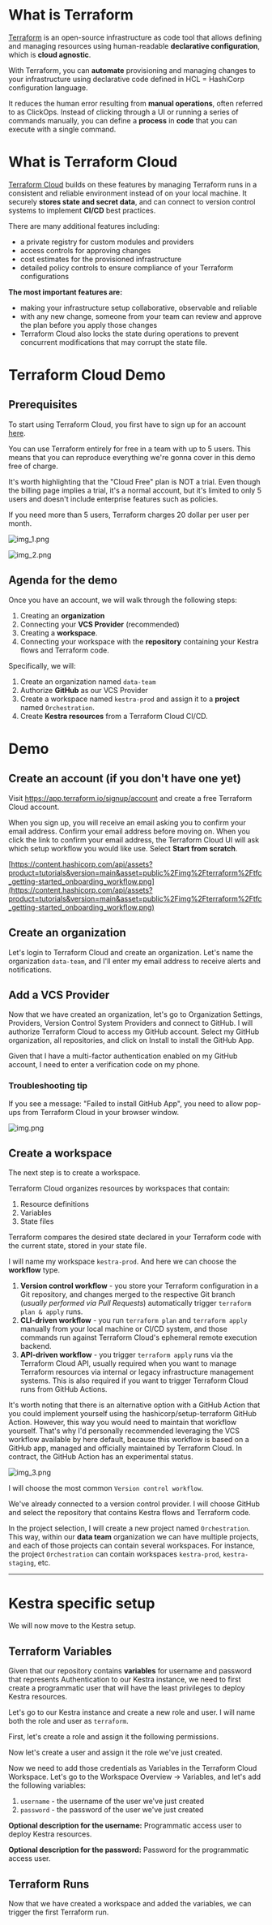 # What is Terraform

[Terraform](https://developer.hashicorp.com/terraform/intro) is an open-source infrastructure as code tool that allows defining and managing resources using human-readable **declarative configuration**, which is **cloud agnostic**. 

With Terraform, you can **automate** provisioning and managing changes to your infrastructure using declarative code defined in HCL = HashiCorp configuration language. 

It reduces the human error resulting from **manual operations**, often referred to as ClickOps. Instead of clicking through a UI or running a series of commands manually, you can define a **process** in **code** that you can execute with a single command.


# What is Terraform Cloud

[Terraform Cloud](https://cloud.hashicorp.com/products/terraform) builds on these features by managing Terraform runs in a consistent and reliable environment instead of on your local machine. It securely **stores state and secret data**, and can connect to version control systems to implement **CI/CD** best practices.

There are many additional features including:

- a private registry for custom modules and providers
- access controls for approving changes
- cost estimates for the provisioned infrastructure
- detailed policy controls to ensure compliance of your Terraform configurations

**The most important features are:**

- making your infrastructure setup collaborative, observable and reliable
- with any new change, someone from your team can review and approve the plan before you apply those changes
- Terraform Cloud also locks the state during operations to prevent concurrent modifications that may corrupt the state file.

# Terraform Cloud Demo

## Prerequisites

To start using Terraform Cloud, you first have to sign up for an account [here](https://app.terraform.io/signup/account). 

You can use Terraform entirely for free in a team with up to 5 users. This means that you can reproduce everything we're gonna cover in this demo free of charge. 

It's worth highlighting that the "Cloud Free" plan is NOT a trial. Even though the billing page implies a trial, it's a normal account, but it's limited to only 5 users and doesn't include enterprise features such as policies.

If you need more than 5 users, Terraform charges 20 dollar per user per month.

![img_1.png](img_1.png)

![img_2.png](img_2.png)



## Agenda for the demo
Once you have an account, we will walk through the following steps:
1. Creating an **organization** 
2. Connecting your **VCS Provider** (recommended) 
3. Creating a **workspace**. 
4. Connecting your workspace with the **repository** containing your Kestra flows and Terraform code.

Specifically, we will:

1. Create an organization named `data-team`
2. Authorize **GitHub** as our VCS Provider
3. Create a workspace named `kestra-prod` and assign it to a **project** named `Orchestration`.
4. Create **Kestra resources** from a Terraform Cloud CI/CD.


# Demo

## Create an account (if you don't have one yet)

Visit https://app.terraform.io/signup/account and create a free Terraform Cloud account.

When you sign up, you will receive an email asking you to confirm your email address. Confirm your email address before moving on. When you click the link to confirm your email address, the Terraform Cloud UI will ask which setup workflow you would like use. Select **Start from scratch**.

[https://content.hashicorp.com/api/assets?product=tutorials&version=main&asset=public%2Fimg%2Fterraform%2Ftfc_getting-started_onboarding_workflow.png](https://content.hashicorp.com/api/assets?product=tutorials&version=main&asset=public%2Fimg%2Fterraform%2Ftfc_getting-started_onboarding_workflow.png)


## Create an organization
Let's login to Terraform Cloud and create an organization. Let's name the organization `data-team`, and I'll enter my email address to receive alerts and notifications.

## Add a VCS Provider
Now that we have created an organization, let's go to Organization Settings, Providers, Version Control System Providers and connect to GitHub. I will authorize Terraform Cloud to access my GitHub account. Select my GitHub organization, all repositories, and click on Install to install the GitHub App. 

Given that I have a multi-factor authentication enabled on my GitHub account, I need to enter a verification code on my phone.


### Troubleshooting tip
If you see a message: "Failed to install GitHub App", you need to allow pop-ups from Terraform Cloud in your browser window. 

![img.png](img.png)


## Create a workspace
The next step is to create a workspace. 

Terraform Cloud organizes resources by workspaces that contain:
1. Resource definitions
2. Variables
3. State files

Terraform compares the desired state declared in your Terraform code with the current state, stored in your state file.


I will name my workspace `kestra-prod`. And here we can choose the **workflow** type. 


1. **Version control workflow** - you store your Terraform configuration in a Git repository, and changes merged to the respective Git branch (_usually performed via Pull Requests_) automatically trigger `terraform plan & apply` runs.
2. **CLI-driven workflow** - you run `terraform plan` and `terraform apply` manually from your local machine or CI/CD system, and those commands run against Terraform Cloud's ephemeral remote execution backend.
3. **API-driven workflow** - you trigger `terraform apply` runs via the Terraform Cloud API, usually required when you want to manage Terraform resources via internal or legacy infrastructure management systems. This is also required if you want to trigger Terraform Cloud runs from GitHub Actions.


It's worth noting that there is an alternative option with a GitHub Action that you could implement yourself using the hashicorp/setup-terraform GitHub Action. However, this way you would need to maintain that workflow yourself. That's why I'd personally recommended leveraging the VCS workflow available by here default, because this workflow is based on a GitHub app, managed and officially maintained by Terraform Cloud. In contract, the GitHub Action has an experimental status. 

![img_3.png](img_3.png)

I will choose the most common `Version control workflow`.

We've already connected to a version control provider. I will choose GitHub and select the repository that contains Kestra flows and Terraform code.

In the project selection, I will create a new project named `Orchestration`. This way, within our **data team** organization we can have multiple projects, and each of those projects can contain several workspaces. For instance, the project `Orchestration` can contain workspaces `kestra-prod`, `kestra-staging`, etc.

---

# Kestra specific setup

We will now move to the Kestra setup. 

## Terraform Variables
Given that our repository contains **variables** for username and password that represents Authentication to our Kestra instance, we need to first create a programmatic user that will have the least privileges to deploy Kestra resources.

Let's go to our Kestra instance and create a new role and user. I will name both the role and user as `terraform`.

First, let's create a role and assign it the following permissions.

Now let's create a user and assign it the role we've just created. 

Now we need to add those credentials as Variables in the Terraform Cloud Workspace. Let's go to the Workspace Overview -> Variables, and let's add the following variables:

1. `username` - the username of the user we've just created
2. `password` - the password of the user we've just created

**Optional description for the username:** 
Programmatic access user to deploy Kestra resources.

**Optional description for the password:**
Password for the programmatic access user.



## Terraform Runs
Now that we have created a workspace and added the variables, we can trigger the first Terraform run. 


